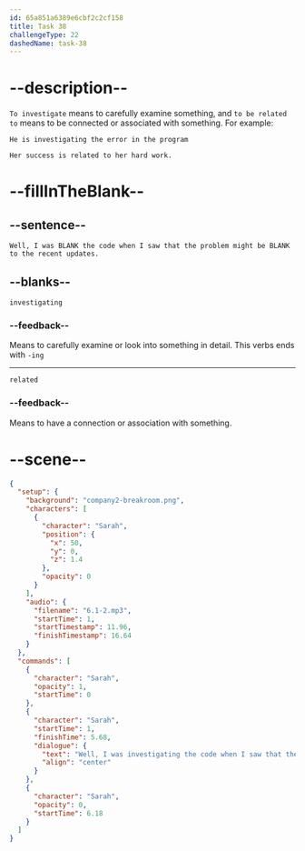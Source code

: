 ```yaml
---
id: 65a851a6389e6cbf2c2cf158
title: Task 38
challengeType: 22
dashedName: task-38
---
```


<!-- (Audio) Sarah: Well, I was investigating the code when I saw that the problem might be related to the recent updates. -->

# --description--

`To investigate` means to carefully examine something, and `to be related to` means to be connected or associated with something. For example:

`He is investigating the error in the program`

`Her success is related to her hard work.`

# --fillInTheBlank--

## --sentence--

`Well, I was BLANK the code when I saw that the problem might be BLANK to the recent updates.`

## --blanks--

`investigating`

### --feedback--

Means to carefully examine or look into something in detail. This verbs ends with `-ing`

---

`related`

### --feedback--

Means to have a connection or association with something.

# --scene--

```json
{
  "setup": {
    "background": "company2-breakroom.png",
    "characters": [
      {
        "character": "Sarah",
        "position": {
          "x": 50,
          "y": 0,
          "z": 1.4
        },
        "opacity": 0
      }
    ],
    "audio": {
      "filename": "6.1-2.mp3",
      "startTime": 1,
      "startTimestamp": 11.96,
      "finishTimestamp": 16.64
    }
  },
  "commands": [
    {
      "character": "Sarah",
      "opacity": 1,
      "startTime": 0
    },
    {
      "character": "Sarah",
      "startTime": 1,
      "finishTime": 5.68,
      "dialogue": {
        "text": "Well, I was investigating the code when I saw that the problem might be related to the recent updates.",
        "align": "center"
      }
    },
    {
      "character": "Sarah",
      "opacity": 0,
      "startTime": 6.18
    }
  ]
}
```
